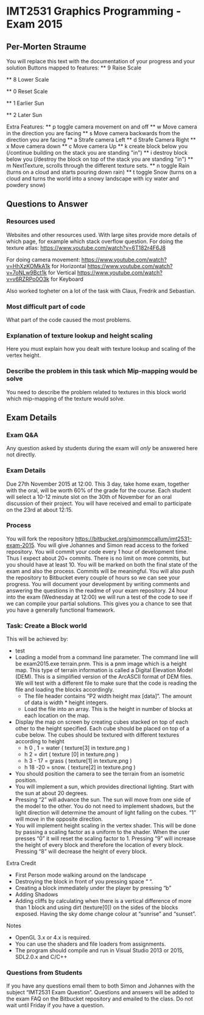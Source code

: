 # IMT2531 Graphics Programming - Exam 2015 #

## Per-Morten Straume ##

You will replace this text with the documentation of your progress and your solution
Buttons mapped to features:
** 9 Raise Scale

** 8 Lower Scale

** 0 Reset Scale

** 1 Earlier Sun

** 2 Later Sun

Extra Features:
** p toggle camera movement on and off
** w Move camera in the direction you are facing
** s Move camera backwards from the direction you are facing
** a Strafe camera Left
** d Strafe Camera Right
** x Move camera down
** c Move camera Up
** k create block below you (/continue building on the stack you are standing "in")
** i destroy block below you (/destroy the block on top of the stack you are standing "in")
** m NextTexture, scrolls through the different texture sets.
** n toggle Rain (turns on a cloud and starts pouring down rain)
** t toggle Snow (turns on a cloud and turns the world into a snowy landscape with icy water and powdery snow)



## Questions to Answer ##

### Resources used ###
Websites and other resources used.  With large sites provide more details of which page, for example which stack overflow question.
For doing the texture atlas:
https://www.youtube.com/watch?v=6T182r4F6J8

For doing camera movement:
https://www.youtube.com/watch?v=HhXzKOMkA1k for Horizontal
https://www.youtube.com/watch?v=7oNLw9Bct1k for Vertical
https://www.youtube.com/watch?v=v6RZRPo0O3k for Keyboard

Also worked togheter on a lot of the task with Claus, Fredrik and Sebastian.

### Most difficult part of code ###
What part of the code caused the most problems.

### Explanation of texture lookup and height scaling ###
Here you must explain how you dealt with texture lookup and scaling of the vertex height.

### Describe the problem in this task which Mip-mapping would be solve ###
You need to describe the problem related to textures in this block world which mip-mapping of the texture would solve.

## Exam Details ##

### Exam Q&A ###
Any question asked by students during the exam will *only* be answered here not directly.

### Exam Details ###

Due 27th November 2015 at 12:00.  This 3 day, take home exam, together with the oral, will be worth 60% of the grade for the course. Each student will select a 10-12 minute slot on the 30th of November for an oral discussion of their project. You will have received and email to participate on the 23rd at about 12:15.

### Process ###
You will fork the repository https://bitbucket.org/simonmccallum/imt2531-exam-2015. You will give Johannes  and Simon  read access to the forked repository. You will commit your code every 1 hour of development time.  Thus I expect about 20+ commits. There is no limit on more commits, but you should have at least 10.  You will be marked on both the final state of the exam and also the process. Commits will be meaningful. You will also push the repository to Bitbucket every couple of hours so we can see your progress.
You will document your development by writing comments and answering the questions in the readme of your exam repository.  24 hour into the exam (Wednesday at 12:00) we will run a test of the code to see if we can compile your partial solutions. This gives you a chance to see that you have a generally functional framework.

### Task: Create a Block world ###
This will be achieved by:

* test
* Loading a model from a command line parameter. The command line will be exam2015.exe terrain.pnm.  This is a pnm image which is a height map.  This type of terrain information is called a Digital Elevation Model (DEM).  This is a simplified version of the ArcASCII format of DEM files. We will test with a different file to make sure that the code is reading the file and loading the blocks accordingly.
    * The file header contains “P2 width height max [data]”.  The amount of data is width * height integers.
    * Load the file into an array. This is the height in number of blocks at each location on the map.
* Display the map on screen by creating cubes stacked on top of each other to the height specified. Each cube should be placed on top of a cube below.
The cubes should be textured with different textures according to height
    * h 0   , 1 =  water ( texture[3] in texture.png )
    * h 2   =   dirt ( texture [0] in texture.png )
    * h 3  - 17 = grass ( texture[1] in texture.png )
    * h 18 -20 = snow. ( texture[2] in texture.png )
* You should position the camera to see the terrain from an isometric position.
* You will implement a sun, which provides directional lighting. Start with the sun at about 20 degrees.  
* Pressing “2” will advance the sun. The sun will move from one side of the model to the other.  You do not need to implement shadows, but the light direction will determine the amount of light falling on the cubes. “1” will move in the opposite direction.
* You will implement height scaling in the vertex shader. This will be done by passing a scaling factor as a uniform to the shader. When the user presses “0” it will reset the scaling factor to 1. Pressing “9” will increase the height of every block and therefore the location of every block. Pressing “8” will decrease the height of every block. 

Extra Credit 

* First Person mode walking around on the landscape
* Destroying the block in front of you pressing space “ “.
* Creating a block immediately under the player by pressing “b”
* Adding Shadows
* Adding cliffs by calculating when there is a vertical difference of more than 1 block and using dirt (texture[0]) on the sides of the blocks exposed.
Having the sky dome change colour at “sunrise” and “sunset”.

Notes

* OpenGL 3.x or 4.x is required.
* You can use the shaders and file loaders from assignments.
* The program should compile and run in Visual Studio 2013 or 2015, SDL2.0.x and C/C++

### Questions from Students ###
  If you have any questions email them to both Simon and Johannes with the subject “IMT2531 Exam Question”. Questions and answers will be added to the exam FAQ on the Bitbucket repository and emailed to the class.  Do not wait until Friday if you have a question.